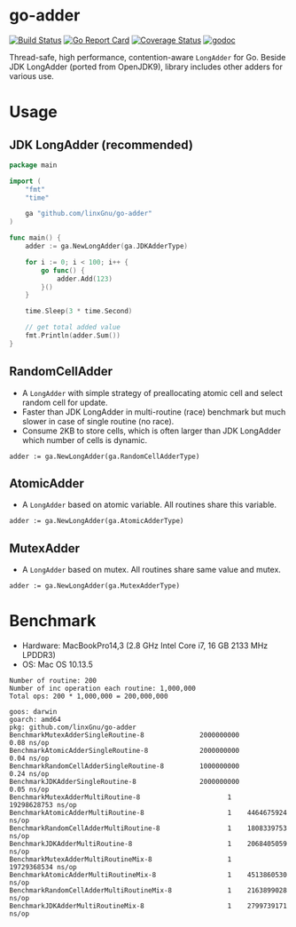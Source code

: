 # go-adder

[![Build Status](https://travis-ci.org/linxGnu/go-adder.svg?branch=master)](https://travis-ci.org/linxGnu/go-adder)
[![Go Report Card](https://goreportcard.com/badge/github.com/linxGnu/go-adder)](https://goreportcard.com/report/github.com/linxGnu/go-adder)
[![Coverage Status](https://coveralls.io/repos/github/linxGnu/go-adder/badge.svg?branch=master)](https://coveralls.io/github/linxGnu/go-adder?branch=master)
[![godoc](https://img.shields.io/badge/docs-GoDoc-green.svg)](https://godoc.org/github.com/linxGnu/go-adder)

Thread-safe, high performance, contention-aware `LongAdder` for Go. Beside JDK LongAdder (ported from OpenJDK9), library includes other adders for various use.

# Usage

## JDK LongAdder (recommended)

```go
package main

import (
	"fmt"
	"time"

	ga "github.com/linxGnu/go-adder"
)

func main() {
	adder := ga.NewLongAdder(ga.JDKAdderType)

	for i := 0; i < 100; i++ {
		go func() {
			adder.Add(123)
		}()
	}

	time.Sleep(3 * time.Second)

    // get total added value
    fmt.Println(adder.Sum()) 
}
```

## RandomCellAdder

* A `LongAdder` with simple strategy of preallocating atomic cell and select random cell for update.
* Faster than JDK LongAdder in multi-routine (race) benchmark but much slower in case of single routine (no race).
* Consume 2KB to store cells, which is often larger than JDK LongAdder which number of cells is dynamic.

```
adder := ga.NewLongAdder(ga.RandomCellAdderType)
```

## AtomicAdder

* A `LongAdder` based on atomic variable. All routines share this variable.

```
adder := ga.NewLongAdder(ga.AtomicAdderType)
```

## MutexAdder

* A `LongAdder` based on mutex. All routines share same value and mutex.

```
adder := ga.NewLongAdder(ga.MutexAdderType)
```

# Benchmark

* Hardware: MacBookPro14,3 (2.8 GHz Intel Core i7, 16 GB 2133 MHz LPDDR3)
* OS: Mac OS 10.13.5

```
Number of routine: 200
Number of inc operation each routine: 1,000,000
Total ops: 200 * 1,000,000 = 200,000,000
```
```
goos: darwin
goarch: amd64
pkg: github.com/linxGnu/go-adder
BenchmarkMutexAdderSingleRoutine-8          	2000000000	         0.08 ns/op
BenchmarkAtomicAdderSingleRoutine-8         	2000000000	         0.04 ns/op
BenchmarkRandomCellAdderSingleRoutine-8     	1000000000	         0.24 ns/op
BenchmarkJDKAdderSingleRoutine-8            	2000000000	         0.05 ns/op
BenchmarkMutexAdderMultiRoutine-8           	       1	19298628753 ns/op
BenchmarkAtomicAdderMultiRoutine-8          	       1	4464675924 ns/op
BenchmarkRandomCellAdderMultiRoutine-8      	       1	1808339753 ns/op
BenchmarkJDKAdderMultiRoutine-8             	       1	2068405059 ns/op
BenchmarkMutexAdderMultiRoutineMix-8        	       1	19729368534 ns/op
BenchmarkAtomicAdderMultiRoutineMix-8       	       1	4513860530 ns/op
BenchmarkRandomCellAdderMultiRoutineMix-8   	       1	2163899028 ns/op
BenchmarkJDKAdderMultiRoutineMix-8          	       1	2799739171 ns/op
```